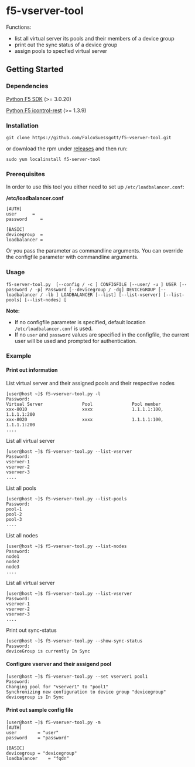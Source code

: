 # f5-vserver-tool
Functions:
* list all virtual server its pools and their members of a device group
* print out the sync status of a device group
* assign pools to specfied virtual server
## Getting Started

### Dependencies 

[Python F5 SDK](https://github.com/F5Networks/f5-common-python/releases)
(>= 3.0.20)

[Python F5 icontrol-rest](https://github.com/F5Networks/f5-icontrol-rest-python)
(>= 1.3.9)

### Installation
```
git clone https://github.com/FalcoSuessgott/f5-vserver-tool.git 
```

or download the rpm under [releases](https://github.com/FalcoSuessgott/f5-vserver-tool/releases) and then run:
```
sudo yum localinstall f5-server-tool
```

### Prerequisites
In order to use this tool you either need to set up `/etc/loadbalancer.conf`:

**/etc/loadbalancer.conf**
```
[AUTH]
user      = 
password	 = 

[BASIC]
devicegroup	 =
loadbalancer = 
```

Or you pass the parameter as commandline arguments.
You can override the configfile parameter with commandline arguments.

### Usage
```
f5-server-tool.py  [--config / -c ] CONFIGFILE [--user/ -u ] USER [--password / -p] Password [--devicegroup / -dg] DEVICEGROUP [--loadbalancer / -lb ] LOADBALANCER [--list] [--list-vserver] [--list-pools] [--list-nodes] [
```

**Note:**
 * If no configfile parameter is specified, default location `/etc/loadbalancer.conf` is used.
 * If no `user` and `password` values are specified in the configfile, the current user will be used and prompted for authentication.

### Example

#### Print out information 
List virtual server and their assigned pools and their respective nodes

```
[user@host ~]$ f5-vserver-tool.py -l
Password:
Virtual Server               Pool               Pool member
xxx-8010                     xxxx               1.1.1.1:100, 1.1.1.1:200
xxx-8020                     xxxx               1.1.1.1:100, 1.1.1.1:200
....
```


List all virtual server
```
[user@host ~]$ f5-vserver-tool.py --list-vserver
Password:
vserver-1
vserver-2
vserver-3
....
```

List all pools
```
[user@host ~]$ f5-vserver-tool.py --list-pools
Password:
pool-1
pool-2
pool-3
....
```

List all nodes
```
[user@host ~]$ f5-vserver-tool.py --list-nodes
Password:
node1
node2
node3
....
```

List all virtual server
```
[user@host ~]$ f5-vserver-tool.py --list-vserver
Password:
vserver-1
vserver-2
vserver-3
....
```

Print out sync-status 
```
[user@host ~]$ f5-vserver-tool.py --show-sync-status
Password: 
deviceGroup is currently In Sync

```

#### Configure vserver and their assigend pool
```
[user@host ~]$ f5-vserver-tool.py --set vserver1 pool1
Password: 
Changing pool for "vserver1" to "pool1"
Synchronizing new configuration to device group "devicegroup"
devicegroup is In Sync
```

#### Print out sample config file
```
[user@host ~]$ f5-vserver-tool.py -m
[AUTH]
user		= "user"
password	= "password"

[BASIC]
devicegroup	= "devicegroup"
loadbalancer	= "fqdn"
```
